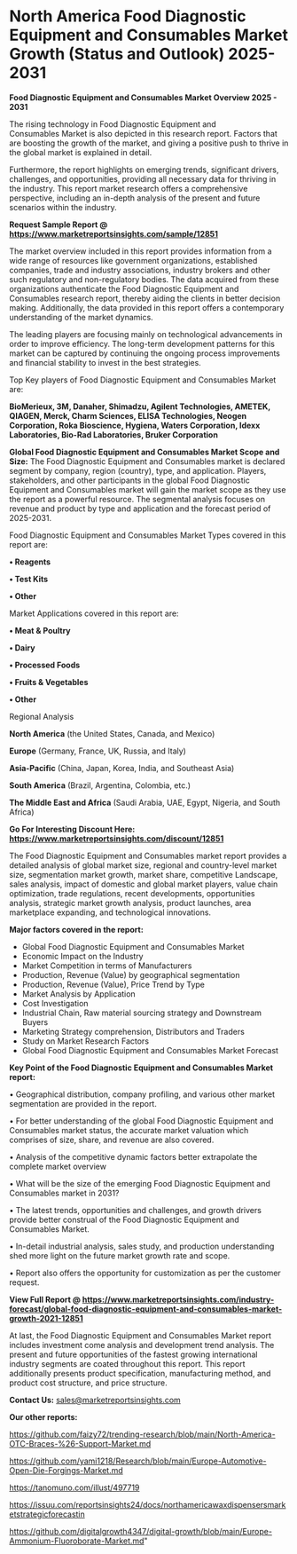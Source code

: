# North America Food Diagnostic Equipment and Consumables Market Growth (Status and Outlook) 2025-2031

<Strong> Food Diagnostic Equipment and Consumables Market Overview 2025 - 2031</strong>

The rising technology in Food Diagnostic Equipment and Consumables Market is also depicted in this research report. Factors that are boosting the growth of the market, and giving a positive push to thrive in the global market is explained in detail.

Furthermore, the report highlights on emerging trends, significant drivers, challenges, and opportunities, providing all necessary data for thriving in the industry. This report market research offers a comprehensive perspective, including an in-depth analysis of the present and future scenarios within the industry.

<strong>Request Sample Report @ <a href=https://www.marketreportsinsights.com/sample/12851>https://www.marketreportsinsights.com/sample/12851</a></strong>

The market overview included in this report provides information from a wide range of resources like government organizations, established companies, trade and industry associations, industry brokers and other such regulatory and non-regulatory bodies. The data acquired from these organizations authenticate the Food Diagnostic Equipment and Consumables research report, thereby aiding the clients in better decision making. Additionally, the data provided in this report offers a contemporary understanding of the market dynamics.

The leading players are focusing mainly on technological advancements in order to improve efficiency. The long-term development patterns for this market can be captured by continuing the ongoing process improvements and financial stability to invest in the best strategies.

Top Key players of Food Diagnostic Equipment and Consumables Market are:

<strong>BioMerieux, 3M, Danaher, Shimadzu, Agilent Technologies, AMETEK, QIAGEN, Merck, Charm Sciences, ELISA Technologies, Neogen Corporation, Roka Bioscience, Hygiena, Waters Corporation, Idexx Laboratories, Bio-Rad Laboratories, Bruker Corporation</strong>

<strong><b>Global Food Diagnostic Equipment and Consumables Market Scope and Size:</b></strong>
The Food Diagnostic Equipment and Consumables market is declared segment by company, region (country), type, and application. Players, stakeholders, and other participants in the global Food Diagnostic Equipment and Consumables market will gain the market scope as they use the report as a powerful resource. The segmental analysis focuses on revenue and product by type and application and the forecast period of 2025-2031.

Food Diagnostic Equipment and Consumables Market Types covered in this report are:

<strong>• Reagents

• Test Kits

• Other</strong>

Market Applications covered in this report are:

<strong>• Meat & Poultry

• Dairy

• Processed Foods

• Fruits & Vegetables

• Other</strong> 

Regional Analysis

<strong>North America</strong> (the United States, Canada, and Mexico)

<strong>Europe</strong> (Germany, France, UK, Russia, and Italy)

<strong>Asia-Pacific</strong> (China, Japan, Korea, India, and Southeast Asia)

<strong>South America</strong> (Brazil, Argentina, Colombia, etc.)

<strong>The Middle East and Africa</strong> (Saudi Arabia, UAE, Egypt, Nigeria, and South Africa)

<strong>Go For Interesting Discount Here: <a href=https://www.marketreportsinsights.com/discount/12851>https://www.marketreportsinsights.com/discount/12851</a></strong>

The Food Diagnostic Equipment and Consumables market report provides a detailed analysis of global market size, regional and country-level market size, segmentation market growth, market share, competitive Landscape, sales analysis, impact of domestic and global market players, value chain optimization, trade regulations, recent developments, opportunities analysis, strategic market growth analysis, product launches, area marketplace expanding, and technological innovations.

<strong><b>Major factors covered in the report:</b></strong>
<ul>
  <li>Global Food Diagnostic Equipment and Consumables Market </li>
  <li>Economic Impact on the Industry</li>
  <li>Market Competition in terms of Manufacturers</li>
  <li>Production, Revenue (Value) by geographical segmentation</li>
  <li>Production, Revenue (Value), Price Trend by Type</li>
  <li>Market Analysis by Application</li>
  <li>Cost Investigation</li>
  <li>Industrial Chain, Raw material sourcing strategy and Downstream Buyers</li>
  <li>Marketing Strategy comprehension, Distributors and Traders</li>
  <li>Study on Market Research Factors</li>
  <li>Global Food Diagnostic Equipment and Consumables Market Forecast</li>
</ul>

<strong><b>Key Point of the Food Diagnostic Equipment and Consumables Market report:</b></strong>

• Geographical distribution, company profiling, and various other market segmentation are provided in the report.

• For better understanding of the global Food Diagnostic Equipment and Consumables market status, the accurate market valuation which comprises of size, share, and revenue are also covered.

• Analysis of the competitive dynamic factors better extrapolate the complete market overview

• What will be the size of the emerging Food Diagnostic Equipment and Consumables market in 2031?

• The latest trends, opportunities and challenges, and growth drivers provide better construal of the Food Diagnostic Equipment and Consumables Market.

• In-detail industrial analysis, sales study, and production understanding shed more light on the future market growth rate and scope.

• Report also offers the opportunity for customization as per the customer request.

<strong><b>View Full Report @ <a href=https://www.marketreportsinsights.com/industry-forecast/global-food-diagnostic-equipment-and-consumables-market-growth-2021-12851>https://www.marketreportsinsights.com/industry-forecast/global-food-diagnostic-equipment-and-consumables-market-growth-2021-12851</a></b></strong>


At last, the Food Diagnostic Equipment and Consumables Market report includes investment come analysis and development trend analysis. The present and future opportunities of the fastest growing international industry segments are coated throughout this report. This report additionally presents product specification, manufacturing method, and product cost structure, and price structure.

<strong>Contact Us:</strong>
sales@marketreportsinsights.com

<strong>Our other reports:</strong>

<a href=https://github.com/faizy72/trending-research/blob/main/North-America-OTC-Braces-%26-Support-Market.md>https://github.com/faizy72/trending-research/blob/main/North-America-OTC-Braces-%26-Support-Market.md</a>

<a href=https://github.com/yami1218/Research/blob/main/Europe-Automotive-Open-Die-Forgings-Market.md>https://github.com/yami1218/Research/blob/main/Europe-Automotive-Open-Die-Forgings-Market.md</a>

<a href=https://tanomuno.com/illust/497719>https://tanomuno.com/illust/497719</a>

<a href=https://issuu.com/reportsinsights24/docs/northamericawaxdispensersmarketstrategicforecastin>https://issuu.com/reportsinsights24/docs/northamericawaxdispensersmarketstrategicforecastin</a>

<a href=https://github.com/digitalgrowth4347/digital-growth/blob/main/Europe-Ammonium-Fluoroborate-Market.md>https://github.com/digitalgrowth4347/digital-growth/blob/main/Europe-Ammonium-Fluoroborate-Market.md</a>"
